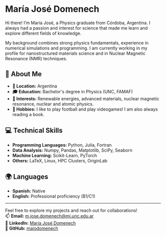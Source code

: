 # María José Domenech

Hi there! I’m María José, a Physics graduate from Córdoba, Argentina. 
I always had a passion and interest for science that made me learn and explore different fields of knowledge.

My background combines strong physics fundamentals, experience in numerical simulations and programming. 
I am currently working in my profile for nanostructured materials science and in Nuclear Magnetic Resonance (NMR) techniques.

## 🌟 About Me
- **📍 Location:** Argentina  
- **🎓 Education:** Bachelor's degree in Physics (UNC, FAMAF)  
- **🎯 Interests:** Renewable energies, advanced materials, nuclear magnetic resonance, nuclear and atomic physics.
- **💬 Hobbies:** I like to play football and play videogames! I am also always reading a book.
  
## 💻 Technical Skills
- **Programming Languages:** Python, Julia, Fortran  
- **Data Analysis:** Numpy, Pandas, Matplotlib, SciPy, Seaborn  
- **Machine Learning:** Scikit-Learn, PyTorch  
- **Others:** LaTeX, Linux, HPC Clusters, OriginLab  

## 🌍 Languages
- **Spanish:** Native  
- **English:** Professional proficiency (B1/C1)

---

Feel free to explore my projects and reach out for collaborations!  
📫 **Email:** [m.jose.domenech@mi.unc.edu.ar](mailto:m.jose.domenech@mi.unc.edu.ar)  
🔗 **LinkedIn:** [María José Domenech](https://www.linkedin.com/in/mar%C3%ADa-jos%C3%A9-domenech-34bb16239/)  
🔗 **GitHub:** [majodomenech](https://github.com/majodomenech)

